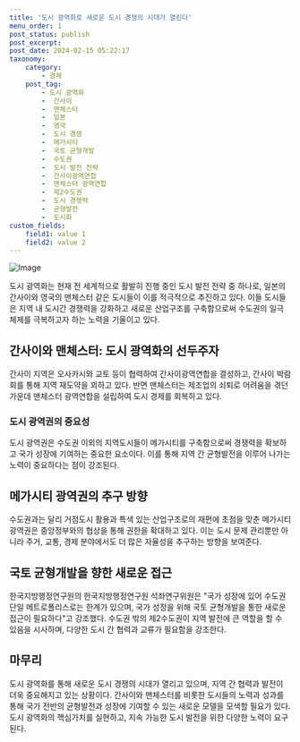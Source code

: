 ```yaml
---
title: '도시 광역화로 새로운 도시 경쟁의 시대가 열린다'
menu_order: 1
post_status: publish
post_excerpt: 
post_date: 2024-02-15 05:22:17
taxonomy:
    category:
        - 경제
    post_tag:
        - 도시 광역화
        -  간사이
        -  맨체스터
        -  일본
        -  영국
        -  도시 경쟁
        -  메가시티
        -  국토 균형개발
        -  수도권
        -  도시 발전 전략
        -  간사이광역연합
        -  맨체스터 광역연합
        -  제2수도권
        -  도시 경쟁력
        -  균형발전
        -  도시화
custom_fields:
    field1: value 1
    field2: value 2
---
```


![Image](https://imgnews.pstatic.net/image/009/2024/02/14/0005258078_001_20240214063902094.jpeg?type=w647)

도시 광역화는 현재 전 세계적으로 활발히 진행 중인 도시 발전 전략 중 하나로, 일본의 간사이와 영국의 맨체스터 같은 도시들이 이를 적극적으로 추진하고 있다. 이들 도시들은 지역 내 도시간 경쟁력을 강화하고 새로운 산업구조를 구축함으로써 수도권의 일극 체제를 극복하고자 하는 노력을 기울이고 있다.
## 간사이와 맨체스터: 도시 광역화의 선두주자
간사이 지역은 오사카시와 교토 등이 협력하여 간사이광역연합을 결성하고, 간사이 박람회를 통해 지역 재도약을 꾀하고 있다. 반면 맨체스터는 제조업의 쇠퇴로 어려움을 겪던 가운데 맨체스터 광역연합을 설립하여 도시 경제를 회복하고 있다.
### 도시 광역권의 중요성
도시 광역권은 수도권 이외의 지역도시들이 메가시티를 구축함으로써 경쟁력을 확보하고 국가 성장에 기여하는 중요한 요소이다. 이를 통해 지역 간 균형발전을 이루어 나가는 노력이 중요하다는 점이 강조된다.
## 메가시티 광역권의 추구 방향
수도권과는 달리 거점도시 활용과 특색 있는 산업구조로의 재편에 초점을 맞춘 메가시티 광역권은 중앙정부와의 협상을 통해 권한을 확대하고 있다. 이는 도시 문제 관리뿐만 아니라 주거, 교통, 경제 분야에서도 더 많은 자율성을 추구하는 방향을 보여준다.
## 국토 균형개발을 향한 새로운 접근
한국지방행정연구원의 한국지방행정연구원 석좌연구위원은 "국가 성장에 있어 수도권 단일 메트로폴리스로는 한계가 있으며, 국가 성장을 위해 국토 균형개발을 통한 새로운 접근이 필요하다"고 강조했다. 수도권 밖의 제2수도권이 지역 발전에 큰 역할을 할 수 있음을 시사하며, 다양한 도시 간 협력과 교류가 필요함을 강조한다.
## 마무리
도시 광역화를 통해 새로운 도시 경쟁의 시대가 열리고 있으며, 지역 간 협력과 발전이 더욱 중요해지고 있는 상황이다. 간사이와 맨체스터를 비롯한 도시들의 노력과 성과를 통해 국가 전반의 균형발전과 성장에 기여할 수 있는 새로운 모델을 모색할 필요가 있다. 도시 광역화의 핵심가치를 실현하고, 지속 가능한 도시 발전을 위한 다양한 노력이 요구된다.
